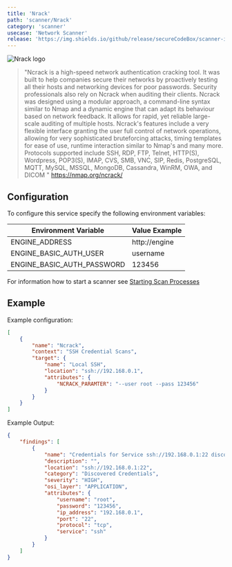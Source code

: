```yaml
---
title: 'Nrack'
path: 'scanner/Nrack'
category: 'scanner'
usecase: 'Network Scanner'
release: 'https://img.shields.io/github/release/secureCodeBox/scanner-infrastructure-nrack.svg'
---
```


![Nrack logo](https://nmap.org/ncrack/images/ncrack_logo.png)

> "Ncrack is a high-speed network authentication cracking tool. It was built to help companies secure their networks by proactively testing all their hosts and networking devices for poor passwords. Security professionals also rely on Ncrack when auditing their clients. Ncrack was designed using a modular approach, a command-line syntax similar to Nmap and a dynamic engine that can adapt its behaviour based on network feedback. It allows for rapid, yet reliable large-scale auditing of multiple hosts. Ncrack's features include a very flexible interface granting the user full control of network operations, allowing for very sophisticated bruteforcing attacks, timing templates for ease of use, runtime interaction similar to Nmap's and many more. Protocols supported include SSH, RDP, FTP, Telnet, HTTP(S), Wordpress, POP3(S), IMAP, CVS, SMB, VNC, SIP, Redis, PostgreSQL, MQTT, MySQL, MSSQL, MongoDB, Cassandra, WinRM, OWA, and DICOM " https://nmap.org/ncrack/

<!-- end -->


## Configuration

To configure this service specify the following environment variables:

| Environment Variable       | Value Example |
| -------------------------- | ------------- |
| ENGINE_ADDRESS             | http://engine |
| ENGINE_BASIC_AUTH_USER     | username      |
| ENGINE_BASIC_AUTH_PASSWORD | 123456        |


For information how to start a scanner see [Starting Scan Processes](https://github.com/secureCodeBox/engine/wiki/Starting-Scan-Processes)

## Example

Example configuration:

```json
[
    {
        "name": "Ncrack",
        "context": "SSH Credential Scans",
        "target": {
            "name": "Local SSH",
            "location": "ssh://192.168.0.1",
            "attributes": {
                "NCRACK_PARAMTER": "--user root --pass 123456"
            }
        }
    }
]
```

Example Output:

```json
{
    "findings": [
        {
            "name": "Credentials for Service ssh://192.168.0.1:22 discovered via bruteforce.",
            "description": "",
            "location": "ssh://192.168.0.1:22",
            "category": "Discovered Credentials",
            "severity": "HIGH",
            "osi_layer": "APPLICATION",
            "attributes": {
                "username": "root",
                "password": "123456",
                "ip_address": "192.168.0.1",
                "port": "22",
                "protocol": "tcp",
                "service": "ssh"
            }
        }
    ]
}
```
